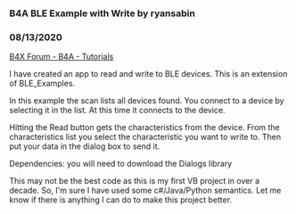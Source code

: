 ### B4A BLE Example with Write by ryansabin
### 08/13/2020
[B4X Forum - B4A - Tutorials](https://www.b4x.com/android/forum/threads/121162/)

I have created an app to read and write to BLE devices. This is an extension of BLE\_Examples.  
  
In this example the scan lists all devices found. You connect to a device by selecting it in the list. At this time it connects to the device.   
  
Hitting the Read button gets the characteristics from the device. From the characteristics list you select the characteristic you want to write to. Then put your data in the dialog box to send it.  
  
Dependencies: you will need to download the Dialogs library  
  
This may not be the best code as this is my first VB project in over a decade. So, I'm sure I have used some c#/Java/Python semantics. Let me know if there is anything I can do to make this project better.